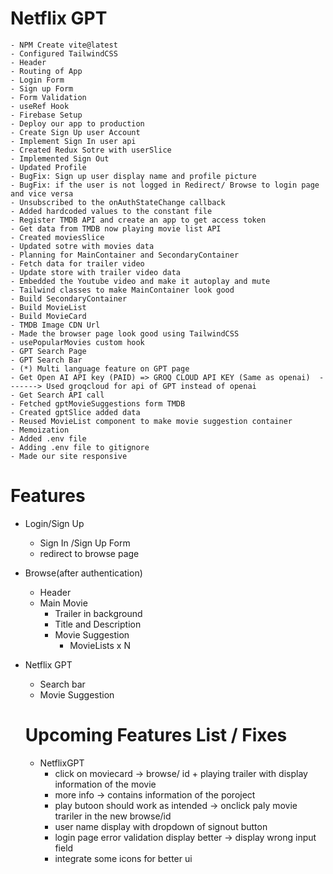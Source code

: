 # Netflix GPT

    - NPM Create vite@latest
    - Configured TailwindCSS
    - Header
    - Routing of App
    - Login Form
    - Sign up Form
    - Form Validation
    - useRef Hook
    - Firebase Setup
    - Deploy our app to production
    - Create Sign Up user Account
    - Implement Sign In user api
    - Created Redux Sotre with userSlice
    - Implemented Sign Out
    - Updated Profile
    - BugFix: Sign up user display name and profile picture
    - BugFix: if the user is not logged in Redirect/ Browse to login page and vice versa
    - Unsubscribed to the onAuthStateChange callback
    - Added hardcoded values to the constant file
    - Register TMDB API and create an app to get access token
    - Get data from TMDB now playing movie list API
    - Created moviesSlice
    - Updated sotre with movies data
    - Planning for MainContainer and SecondaryContainer
    - Fetch data for trailer video
    - Update store with trailer video data
    - Embedded the Youtube video and make it autoplay and mute
    - Tailwind classes to make MainContainer look good
    - Build SecondaryContainer
    - Build MovieList
    - Build MovieCard
    - TMDB Image CDN Url
    - Made the browser page look good using TailwindCSS
    - usePopularMovies custom hook
    - GPT Search Page
    - GPT Search Bar
    - (*) Multi language feature on GPT page
    - Get Open AI API key (PAID) => GROQ CLOUD API KEY (Same as openai)  -------> Used groqcloud for api of GPT instead of openai
    - Get Search API call
    - Fetched gptMovieSuggestions form TMDB
    - Created gptSlice added data
    - Reused MovieList component to make movie suggestion container
    - Memoization
    - Added .env file
    - Adding .env file to gitignore
    - Made our site responsive

# Features

- Login/Sign Up

  - Sign In /Sign Up Form
  - redirect to browse page

- Browse(after authentication)

  - Header
  - Main Movie
    - Trailer in background
    - Title and Description
    - Movie Suggestion
      - MovieLists x N

- Netflix GPT

  - Search bar
  - Movie Suggestion

  # Upcoming Features List / Fixes

  - NetflixGPT
    - click on moviecard -> browse/ id + playing trailer with display information of the movie
    - more info -> contains information of the poroject
    - play butoon should work as intended -> onclick paly movie trariler in the new browse/id
    - user name display with dropdown of signout button
    - login page error validation display better -> display wrong input field
    - integrate some icons for better ui
